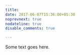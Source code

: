 ```yaml
---
title:  
date: 2017-06-07T15:36:00+05:30
noprevnext: true
nodateline: true
disable_comments: true

---
```


Some text goes here.

